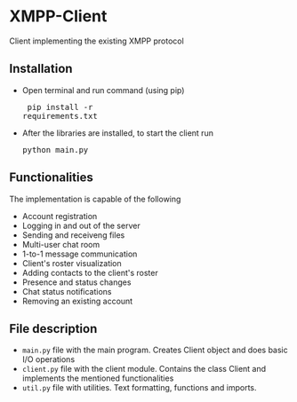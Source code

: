 # XMPP-Client
Client implementing the existing XMPP protocol

## Installation
* Open terminal and run command (using pip) <pre> pip install -r requirements.txt</pre>
* After the libraries are installed, to start the client run <pre> python main.py </pre> 

## Functionalities
The implementation is capable of the following
* Account registration
* Logging in and out of the server
* Sending and receiveng files
* Multi-user chat room
* 1-to-1 message communication
* Client's roster visualization
* Adding contacts to the client's roster
* Presence and status changes
* Chat status notifications
* Removing an existing account

## File description
* `main.py` file with the main program. Creates Client object and does basic I/O operations
* `client.py` file with the client module. Contains the class Client and implements the mentioned functionalities
* `util.py` file with utilities. Text formatting, functions and imports.

